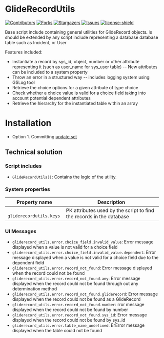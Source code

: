 # GlideRecordUtils
[![Contributors][contributors-shield]][contributors-url]
[![Forks][forks-shield]][forks-url]
[![Stargazers][stars-shield]][stars-url]
[![Issues][issues-shield]][issues-url]
[![license-shield]][license-url]

Base script include containing general utilities for GlideRecord objects. Is should be extended by any script include representing a database database table such as Incident, or User

Features included:

- Instantiate a record by sys_id, object, number or other attribute representing it (such as user_name for sys_user table) -- New attributes can be included to a system property
- Throw an error in a structured way -- includes logging system using GSLog tool
- Retrieve the choice options for a given attribute of type choice
- Check whether a choice value is valid for a choice field taking into account potential dependent attributes
- Retrieve the hierarchy for the instantiated table within an array

# Installation

- Option 1. Committing [update set](./releases/GlideRecorDUtils_100.xml)

## Technical solution

### Script includes

- `GlideRecordUtils()`: Contains the logic of the utility.

### System properties

| Property name | Description |
| ------------- | ----------- |
| `	gliderecordutils.keys` | PK attributes used by the script to find the records in the database |

### UI Messages

- `gliderecord_utils.error.choice_field.invalid_value`: Error message displayed when a value is not valid for a choice field
- `gliderecord_utils.error.choice_field.invalid_value.dependent`: Error message displayed when a value is not valid for a choice field due to the dependent field
- `gliderecord_utils.error.record_not_found`: Error message displayed when the record could not be found
- `gliderecord_utils.error.record_not_found.any`: Error message displayed when the record could not be found through out any determination method
- `gliderecord_utils.error.record_not_found.gliderecord`: Error message displayed when the record could not be found as a GlideRecord
- `gliderecord_utils.error.record_not_found.number`: rror message displayed when the record could not be found by number
- `gliderecord_utils.error.record_not_found.sys_id`: Error message displayed when the record could not be found by sys_id
- `gliderecord_utils.error.table_name_undefined`: ErError message displayed when the table could not be found


[contributors-shield]: https://img.shields.io/github/contributors/AlexAlvarez092/SN-GlideRecordUtils.svg?style=for-the-badge
[contributors-url]: https://github.com/AlexAlvarez092/SN-GlideRecordUtils/graphs/contributors

[forks-shield]: https://img.shields.io/github/forks/AlexAlvarez092/SN-GlideRecordUtils.svg?style=for-the-badge
[forks-url]: https://github.com/AlexAlvarez092/SN-GlideRecordUtils/network/members

[stars-shield]: https://img.shields.io/github/stars/AlexAlvarez092/SN-GlideRecordUtils.svg?style=for-the-badge
[stars-url]: https://github.com/gAlexAlvarez092/SN-GlideRecordUtils/stargazers

[issues-shield]: https://img.shields.io/github/issues/AlexAlvarez092/SN-GlideRecordUtils.svg?style=for-the-badge
[issues-url]: https://github.com/AlexAlvarez092/SN-GlideRecordUtils/issues

[license-shield]: https://img.shields.io/github/license/AlexAlvarez092/SN-GlideRecordUtils.svg?style=for-the-badge
[license-url]: https://github.com/AlexAlvarez092/SN-GlideRecordUtils/blob/master/LICENSE.txt